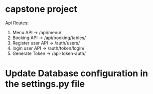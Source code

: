 # capstone project 

Api Routes:
1. Menu API -> /api/menu/
2. Booking API -> /api/booking/tables/
3. Register user API -> /auth/users/
4. login user API -> /auth/token/login/
5. Generate Token -> /api-token-auth/

# Update Database configuration in the settings.py file
